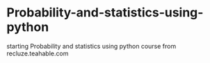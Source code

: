 # Probability-and-statistics-using-python
starting Probability and statistics using python course from recluze.teahable.com
